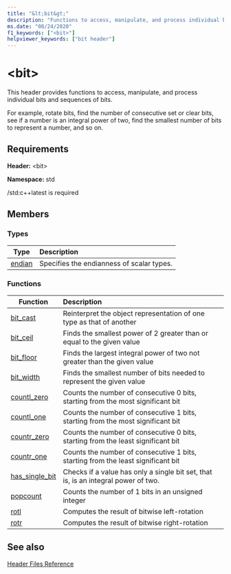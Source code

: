 ```yaml
---
title: "&lt;bit&gt;"
description: "Functions to access, manipulate, and process individual bits and sequences of bits."
ms.date: "08/24/2020"
f1_keywords: ["<bit>"]
helpviewer_keywords: ["bit header"]
---
```


# &lt;bit&gt;

This header provides functions to access, manipulate, and process individual bits and sequences of bits.

For example, rotate bits, find the number of consecutive set or clear bits, see if a number is an integral power of two, find the smallest number of bits to represent a number, and so on.

## Requirements

**Header:** \<bit>

**Namespace:** std

/std:c++latest is required

## Members

### Types

| Type | Description |
|-|:-|
| [endian](bit_enum.md) | Specifies the endianness of scalar types. |

### Functions

| Function | Description |
|-|:-|
|[bit_cast](bit-functions.md#bit_cast) | Reinterpret the object representation of one type as that of another |
|[bit_ceil](bit-functions.md#bit_ceil) | Finds the smallest power of 2 greater than or equal to the given value |
|[bit_floor](bit-functions.md#bit_floor) | Finds the largest integral power of two not greater than the given value |
|[bit_width](bit-functions.md#bit_width) | Finds the smallest number of bits needed to represent the given value |
|[countl_zero](bit-functions.md#countl_zero) | Counts the number of consecutive 0 bits, starting from the most significant bit |
|[countl_one](bit-functions.md#countl_one) | Counts the number of consecutive 1 bits, starting from the most significant bit |
|[countr_zero](bit-functions.md#countr_zero) | Counts the number of consecutive 0 bits, starting from the least significant bit |
|[countr_one](bit-functions.md#countl_one) | Counts the number of consecutive 1 bits, starting from the least significant bit |
|[has_single_bit](bit-functions.md#has_single_bit) | Checks if a value has only a single bit set, that is, is an integral power of two. |
|[popcount](bit-functions.md#popcount) | Counts the number of 1 bits in an unsigned integer |
|[rotl](bit-functions.md#rotl) | Computes the result of bitwise left-rotation |
|[rotr](bit-functions.md#rotr) | Computes the result of bitwise right-rotation |

## See also

[Header Files Reference](cpp-standard-library-header-files.md)